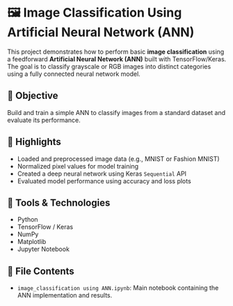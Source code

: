 # 🖼️ Image Classification Using Artificial Neural Network (ANN)

This project demonstrates how to perform basic **image classification** using a feedforward **Artificial Neural Network (ANN)** built with TensorFlow/Keras. The goal is to classify grayscale or RGB images into distinct categories using a fully connected neural network model.

## 📌 Objective

Build and train a simple ANN to classify images from a standard dataset and evaluate its performance.

## 🧠 Highlights

- Loaded and preprocessed image data (e.g., MNIST or Fashion MNIST)
- Normalized pixel values for model training
- Created a deep neural network using Keras `Sequential` API
- Evaluated model performance using accuracy and loss plots

## 🔧 Tools & Technologies

- Python 
- TensorFlow / Keras
- NumPy
- Matplotlib
- Jupyter Notebook

## 📁 File Contents

- `image_classification using ANN.ipynb`: Main notebook containing the ANN implementation and results.
